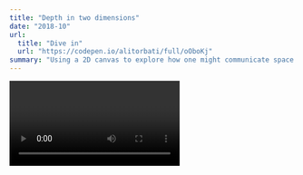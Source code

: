 ```yaml
---
title: "Depth in two dimensions"
date: "2018-10"
url:
  title: "Dive in"
  url: "https://codepen.io/alitorbati/full/oOboKj"
summary: "Using a 2D canvas to explore how one might communicate space in a physically flat environment."
---
```


<Video source="/images/sketches/depth-in-two-dimensions/depth-in-two-dimensions.mp4" />

Sitting around one night I asked myself "How might one convey depth in two dimensions?"

I tackled this project with some succinct, pure JavaScript and no external libraries. All controllable attributes are saved as CSS variables, which are then controlled by a few HTML elements and mouse position.

How would _you_ convey depth in two dimensions?

